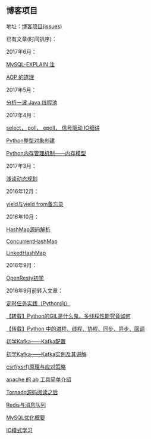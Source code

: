 ## 博客项目

地址：[博客项目(issues)](https://github.com/BingLau7/blog/issues)

已有文章(时间排序)：

2017年6月：

[MySQL-EXPLAIN 注](https://github.com/BingLau7/blog/issues/23)

[AOP 的道理](https://github.com/BingLau7/blog/issues/22)


2017年5月：

[分析一波 Java 线程池](https://github.com/BingLau7/blog/issues/21)

2017年4月：

[select， poll， epoll， 信号驱动 IO细讲](https://github.com/BingLau7/blog/issues/20)

[Python整型对象创建](https://github.com/BingLau7/blog/issues/19)

[Python内存管理机制——内存模型](https://github.com/BingLau7/blog/issues/18)

2017年3月：

[浅谈动态规划](https://github.com/BingLau7/blog/issues/17)

2016年12月：

[yield与yield from备忘录](https://github.com/BingLau7/blog/issues/16)

2016年10月：

[HashMap源码解析](https://github.com/BingLau7/blog/issues/13)

[ConcurrentHashMap](https://github.com/BingLau7/blog/issues/14)

[LinkedHashMap](https://github.com/BingLau7/blog/issues/15)

2016年9月：

[OpenResty初学](https://github.com/BingLau7/blog/issues/12)

2016年9月前转入文章：

[定时任务实践（Python向）](https://github.com/BingLau7/blog/issues/11)

[【转载】Python的GIL是什么鬼，多线程性能究竟如何](https://github.com/BingLau7/blog/issues/10)

[【转载】Python 中的进程、线程、协程、同步、异步、回调](https://github.com/BingLau7/blog/issues/9)

[初学Kafka——Kafka配置](https://github.com/BingLau7/blog/issues/8)

[初学Kafka——Kafka实例及其讲解](https://github.com/BingLau7/blog/issues/7)

[csrf(xsrf)原理与应对策略](https://github.com/BingLau7/blog/issues/6)

[apache 的 ab 工具简单介绍](https://github.com/BingLau7/blog/issues/5)

[Tornado源码阅读之后](https://github.com/BingLau7/blog/issues/4)

[Redis与消息队列](https://github.com/BingLau7/blog/issues/3)

[MySQL优化概要](https://github.com/BingLau7/blog/issues/2)

[IO模式学习](https://github.com/BingLau7/blog/issues/1)
